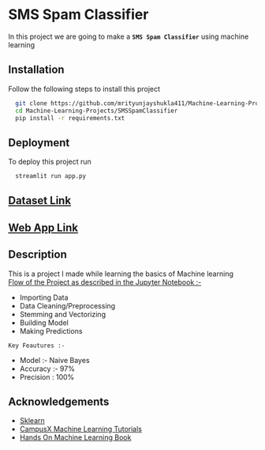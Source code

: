 
# SMS Spam Classifier

In this project we are going to make a **`SMS Spam Classifier`** using machine learning

## Installation

Follow the following steps to install this project

```bash
  git clone https://github.com/mrityunjayshukla411/Machine-Learning-Projects.git 
  cd Machine-Learning-Projects/SMSSpamClassifier
  pip install -r requirements.txt
```
    
## Deployment

To deploy this project run

```bash
  streamlit run app.py
```

## [Dataset Link](https://www.kaggle.com/datasets/uciml/sms-spam-collection-dataset)

## [Web App Link](https://sms-spam-classifier-kalishasur.herokuapp.com/)

## Description

This is a project I made while learning the basics of Machine learning  
[Flow of the Project as described in the Jupyter Notebook :-](https://github.com/mrityunjayshukla411/Machine-Learning-Projects/blob/main/SMSSpamClassifier/smsSpamDetection.ipynb)  
* Importing Data
* Data Cleaning/Preprocessing
* Stemming and Vectorizing
* Building Model
* Making Predictions

`Key Feautures :-` 
* Model :- Naive Bayes
* Accuracy :- 97%
* Precision : 100%



## Acknowledgements

 - [Sklearn](https://scikit-learn.org/stable/)
 - [CampusX Machine Learning Tutorials](https://www.youtube.com/c/CampusX-official/featured)
 - [Hands On Machine Learning Book](https://www.oreilly.com/library/view/hands-on-machine-learning/9781492032632/)
